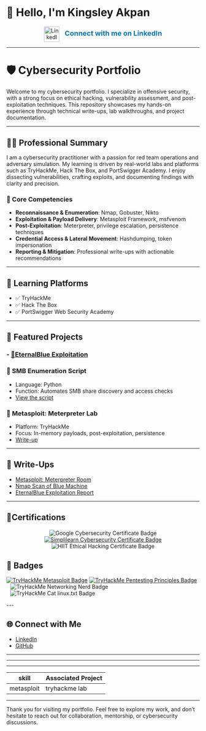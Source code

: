 # 👋 Hello, I'm Kingsley Akpan

<!-- LinkedIn Profile Embed -->
<div style="text-align: center; margin-top: 20px;">
  <a href="https://www.linkedin.com/in/kingsleyakpan/" target="_blank" style="text-decoration: none;">
    <img src="https://cdn-icons-png.flaticon.com/512/174/174857.png" alt="LinkedIn" width="40" height="40" style="vertical-align: middle; margin-right: 10px;">
    <span style="font-size: 18px; font-weight: bold; color: #0077b5;">Connect with me on LinkedIn</span>
  </a>
</div>

---

# 🛡️ Cybersecurity Portfolio

Welcome to my cybersecurity portfolio. I specialize in offensive security, with a strong focus on ethical hacking, vulnerability assessment, and post-exploitation techniques. This repository showcases my hands-on experience through technical write-ups, lab walkthroughs, and project documentation.

---

## 👨‍💻 Professional Summary

I am a cybersecurity practitioner with a passion for red team operations and adversary simulation. My learning is driven by real-world labs and platforms such as TryHackMe, Hack The Box, and PortSwigger Academy. I enjoy dissecting vulnerabilities, crafting exploits, and documenting findings with clarity and precision.

### 🔧 Core Competencies
- **Reconnaissance & Enumeration**: Nmap, Gobuster, Nikto  
- **Exploitation & Payload Delivery**: Metasploit Framework, msfvenom  
- **Post-Exploitation**: Meterpreter, privilege escalation, persistence techniques  
- **Credential Access & Lateral Movement**: Hashdumping, token impersonation  
- **Reporting & Mitigation**: Professional write-ups with actionable recommendations  

---

## 🧠 Learning Platforms
- ✅ TryHackMe
- ✅ Hack The Box
- ✅ PortSwigger Web Security Academy

---

## 📂 Featured Projects

### - [🧨EternalBlue Exploitation](https://github.com/cybmeadow/EternalBlue-Exploitation)

### 🧪 SMB Enumeration Script
- Language: Python
- Function: Automates SMB share discovery and access checks
- [View the script](scripts/smb_enum.py)

### 🧠 Metasploit: Meterpreter Lab
- Platform: TryHackMe
- Focus: In-memory payloads, post-exploitation, persistence
- [Write-up]()

---

## 📝 Write-Ups
- [Metasploit: Meterpreter Room](metasploit-meterpreter-writeup.md)  
- [Nmap Scan of Blue Machine](blue-nmap-scan.md)  
- [EternalBlue Exploitation Report](reports/eternalblue-report.pdf)

---

## 🏅Certifications                                               
<div style="text-align: center; margin-top: 20px;">
  <span style="display: inline-block; margin: 0 10px;">
    <img 
      src="https://img.shields.io/badge/-Google%20Cybersecurity-4285F4?style=for-the-badge&logo=Google&logoColor=white" 
      alt="Google Cybersecurity Certificate Badge" 
    />
  </span>
  <span style="display: inline-block; margin: 0 10px;">
    <a href="https://www.simplilearn.com/" target="_blank">
      <img 
        src="https://img.shields.io/badge/-Simplilearn%20Cybersecurity%20Certificate-0076BC?style=for-the-badge&logo=Simplilearn&logoColor=white" 
        alt="Simplilearn Cybersecurity Certificate Badge" 
      />
    </a>
  </span>
  <span style="display: inline-block; margin: 0 10px;">
    <img 
      src="https://img.shields.io/badge/-HIIT%20Ethical%20Hacking-800080?style=for-the-badge&logo=Hack%20The%20Box&logoColor=white" 
      alt="HIIT Ethical Hacking Certificate Badge" 
    />
  </span>
</div>
<!-- Add more badges or certification logos here -->

## 🏅 Badges
[![TryHackMe Metasploit Badge](https://img.shields.io/badge/-TryHackMe%20Metasploit-CC0000?style=for-the-badge&logo=TryHackMe&logoColor=white)](https://github.com/cybmeadow/EternalBlue-Exploitation/blob/main/METASPLOITABLE%20PIX.jpg)
[![TryHackMe Pentesting Principles Badge](https://img.shields.io/badge/-TryHackMe%20Pentesting%20Principles-CC0000?style=for-the-badge&logo=TryHackMe&logoColor=white)](https://github.com/cybmeadow/EternalBlue-Exploitation/blob/main/PENTESTING%20PRINCIPLES%20PIX.jpg)
  <span style="display: inline-block; margin: 0 10px;">
    <img 
      src="https://img.shields.io/badge/-TryHackMe%20Networking%20Nerd-CC0000?style=for-the-badge&logo=TryHackMe&logoColor=white" 
      alt="TryHackMe Networking Nerd Badge" 
    />
  </span>
  <span style="display: inline-block; margin: 0 10px;">
    <img 
      src="https://img.shields.io/badge/-TryHackMe%20Cat%20linux.txt-CC0000?style=for-the-badge&logo=TryHackMe&logoColor=white" 
      alt="TryHackMe Cat linux.txt Badge" 
    />
  </span>
</div>
<!-- Add more badges or certification logos here -->                           
---

## 🌐 Connect with Me
- [LinkedIn](https://www.linkedin.com/in/kingsleyakpan)
- [GitHub](https://github.com/cybmeadow)

---


---
---
| skill                       | Associated Project        |
|-----------------------------|---------------------------|
|metasploit                   |  tryhackme lab            |

---
Thank you for visiting my portfolio. Feel free to explore my work, and don’t hesitate to reach out for collaboration, mentorship, or cybersecurity discussions.
